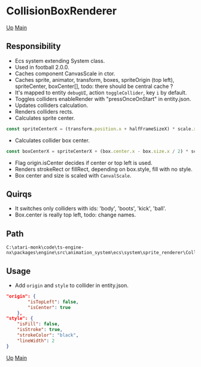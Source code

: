 # CollisionBoxRenderer

[Up](index.md)
[Main](../../../../../index.md)

## Responsibility

- Ecs system extending System class.
- Used in football 2.0.0.
- Caches component CanvasScale in ctor.
- Caches sprite, animator, transform, boxes, spriteOrigin (top left), spriteCenter, boxCenter[], todo: there should be central cache ?
- It's mapped to entity `debugUI`, action `toggleCollider`, key `i` by default.
- Toggles colliders enableRender with "pressOnceOnStart" in entity.json.
- Updates colliders calculation.
- Renders colliders rects.
- Calculates sprite center.

```typescript
const spriteCenterX = (transform.position.x + halfFrameSizeX) * scale.x
```

- Calculates collider box center.

```typescript
const boxCenterX = spriteCenterX + (box.center.x - box.size.x / 2) * scale.x
```

- Flag origin.isCenter decides if center or top left is used.
- Renders strokeRect or fillRect, depending on box.style, fill with no style.
- Box center and size is scaled with `CanvalScale`.

## Quirqs

- It switches only colliders with ids: 'body', 'boots', 'kick', 'ball'.
- Box.center is really top left, todo: change names.

## Path

```plaintext
C:\atari-monk\code\ts-engine-nx\packages\engine\src\animation_system\ecs\system\sprite_renderer\CollisionBoxRenderer.ts
```

## Usage

- Add `origin` and `style` to collider in entity.json.

```json
"origin": {
        "isTopLeft": false,
        "isCenter": true
    },
"style": {
    "isFill": false,
    "isStroke": true,
    "strokeColor": "black",
    "lineWidth": 2
}
```

[Up](index.md)
[Main](../../../../../index.md)
